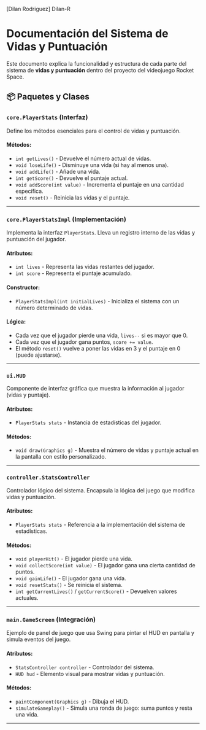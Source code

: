 [Dilan Rodriguez] Dilan-R
# Documentación del Sistema de Vidas y Puntuación

Este documento explica la funcionalidad y estructura de cada parte del sistema de **vidas y puntuación** dentro del proyecto del videojuego Rocket Space.

## 📦 Paquetes y Clases

### `core.PlayerStats` (Interfaz)
Define los métodos esenciales para el control de vidas y puntuación.

#### Métodos:
- `int getLives()` - Devuelve el número actual de vidas.
- `void loseLife()` - Disminuye una vida (si hay al menos una).
- `void addLife()` - Añade una vida.
- `int getScore()` - Devuelve el puntaje actual.
- `void addScore(int value)` - Incrementa el puntaje en una cantidad específica.
- `void reset()` - Reinicia las vidas y el puntaje.

---

### `core.PlayerStatsImpl` (Implementación)
Implementa la interfaz `PlayerStats`. Lleva un registro interno de las vidas y puntuación del jugador.

#### Atributos:
- `int lives` - Representa las vidas restantes del jugador.
- `int score` - Representa el puntaje acumulado.

#### Constructor:
- `PlayerStatsImpl(int initialLives)` - Inicializa el sistema con un número determinado de vidas.

#### Lógica:
- Cada vez que el jugador pierde una vida, `lives--` si es mayor que 0.
- Cada vez que el jugador gana puntos, `score += value`.
- El método `reset()` vuelve a poner las vidas en 3 y el puntaje en 0 (puede ajustarse).

---

### `ui.HUD`
Componente de interfaz gráfica que muestra la información al jugador (vidas y puntaje).

#### Atributos:
- `PlayerStats stats` - Instancia de estadísticas del jugador.

#### Métodos:
- `void draw(Graphics g)` - Muestra el número de vidas y puntaje actual en la pantalla con estilo personalizado.

---

### `controller.StatsController`
Controlador lógico del sistema. Encapsula la lógica del juego que modifica vidas y puntuación.

#### Atributos:
- `PlayerStats stats` - Referencia a la implementación del sistema de estadísticas.

#### Métodos:
- `void playerHit()` - El jugador pierde una vida.
- `void collectScore(int value)` - El jugador gana una cierta cantidad de puntos.
- `void gainLife()` - El jugador gana una vida.
- `void resetStats()` - Se reinicia el sistema.
- `int getCurrentLives()` / `getCurrentScore()` - Devuelven valores actuales.

---

### `main.GameScreen` (Integración)
Ejemplo de panel de juego que usa Swing para pintar el HUD en pantalla y simula eventos del juego.

#### Atributos:
- `StatsController controller` - Controlador del sistema.
- `HUD hud` - Elemento visual para mostrar vidas y puntuación.

#### Métodos:
- `paintComponent(Graphics g)` - Dibuja el HUD.
- `simulateGameplay()` - Simula una ronda de juego: suma puntos y resta una vida.

---